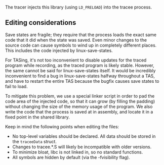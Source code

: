 
The tracer injects this library (using `LD_PRELOAD`) into the tracee process.

Editing considerations
----------------------

Save states are fragile; they require that the process loads the exact same code that it did when the state was saved.
Even minor changes to the source code can cause symbols to wind up in completely different places. This includes the
code injected by linux-save-states.

For TASing, it's not too inconvenient to disable updates for the traced program while recording, as the traced program
is likely stable. However, the same cannot be said for linux-save-states itself. It would be incredibly inconvenient
to find a bug in linux-save-states halfway throughout a TAS, and have to restart the entire TAS because the bugfix
causes save states to fail to load.

To mitigate this problem, we use a special linker script in order to pad the code area of the injected code, so that it
can grow (by filling the padding) without changing the size of the memory usage of the program. We also write the code
that the process is saved at in assembly, and locate it in a fixed point in the shared library.

Keep in mind the following points when editing the files:

* No top-level variables should be declared. All data should be stored in the `traceeData` struct.
* Changes to tracee.*.S will likely be incompatible with older versions.
* To minimize bloat, libc is not linked in, so no standard functions.
* All symbols are hidden by default (via the -fvisibility flag).
